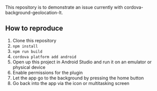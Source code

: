 This repository is to demonstrate an issue currently with cordova-background-geolocation-lt.

## How to reproduce

1. Clone this repository
2. `npm install`
3. `npm run build`
4. `cordova platform add android`
5. Open up this project in Android Studio and run it on an emulator or physical device
6. Enable permissions for the plugin
7. Let the app go to the background by pressing the home button
8. Go back into the app via the icon or multitasking screen